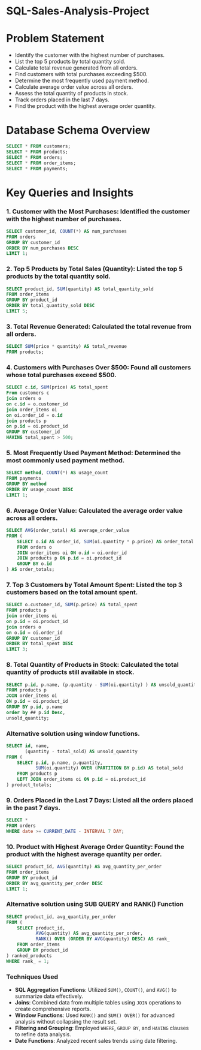 # SQL-Sales-Analysis-Project

# Problem Statement
- Identify the customer with the highest number of purchases.
- List the top 5 products by total quantity sold.
- Calculate total revenue generated from all orders.
- Find customers with total purchases exceeding $500.
- Determine the most frequently used payment method.
- Calculate average order value across all orders.
- Assess the total quantity of products in stock.
- Track orders placed in the last 7 days.
- Find the product with the highest average order quantity.

# Database Schema Overview
```sql
SELECT * FROM customers;
SELECT * FROM products;
SELECT * FROM orders;
SELECT * FROM order_items;
SELECT * FROM payments;
```

# Key Queries and Insights


### 1. Customer with the Most Purchases: Identified the customer with the highest number of purchases.

```sql
SELECT customer_id, COUNT(*) AS num_purchases
FROM orders
GROUP BY customer_id
ORDER BY num_purchases DESC
LIMIT 1;
```

### 2. Top 5 Products by Total Sales (Quantity): Listed the top 5 products by the total quantity sold.

```sql
SELECT product_id, SUM(quantity) AS total_quantity_sold
FROM order_items
GROUP BY product_id
ORDER BY total_quantity_sold DESC
LIMIT 5;
```

### 3. Total Revenue Generated: Calculated the total revenue from all orders.

```sql
SELECT SUM(price * quantity) AS total_revenue
FROM products;
```

### 4. Customers with Purchases Over $500: Found all customers whose total purchases exceed $500.
```sql
SELECT c.id, SUM(price) AS total_spent
From customers c
join orders o
on c.id = o.customer_id
join order_items oi
on oi.order_id = o.id
join products p
on p.id = oi.product_id 
GROUP BY customer_id
HAVING total_spent > 500;
```
### 5. Most Frequently Used Payment Method: Determined the most commonly used payment method.
```sql
SELECT method, COUNT(*) AS usage_count
FROM payments
GROUP BY method
ORDER BY usage_count DESC
LIMIT 1;
```
### 6. Average Order Value: Calculated the average order value across all orders.
```sql
SELECT AVG(order_total) AS average_order_value
FROM (
    SELECT o.id AS order_id, SUM(oi.quantity * p.price) AS order_total
    FROM orders o
    JOIN order_items oi ON o.id = oi.order_id
    JOIN products p ON p.id = oi.product_id
    GROUP BY o.id
) AS order_totals;
```

### 7. Top 3 Customers by Total Amount Spent: Listed the top 3 customers based on the total amount spent.
```sql
SELECT o.customer_id, SUM(p.price) AS total_spent
FROM products p
join order_items oi
on p.id = oi.product_id
join orders o
on o.id = oi.order_id
GROUP BY customer_id
ORDER BY total_spent DESC
LIMIT 3;
```

### 8. Total Quantity of Products in Stock: Calculated the total quantity of products still available in stock.
```sql
SELECT p.id, p.name, (p.quantity - SUM(oi.quantity) ) AS unsold_quantity
FROM products p
JOIN order_items oi
ON p.id = oi.product_id
GROUP BY p.id, p.name
order by ## p.id Desc,
unsold_quantity;
```

### Alternative solution using window functions.
```sql
SELECT id, name, 
       (quantity - total_sold) AS unsold_quantity
FROM (
    SELECT p.id, p.name, p.quantity,
           SUM(oi.quantity) OVER (PARTITION BY p.id) AS total_sold
    FROM products p
    LEFT JOIN order_items oi ON p.id = oi.product_id
) product_totals;
```

### 9. Orders Placed in the Last 7 Days: Listed all the orders placed in the past 7 days.
```sql
SELECT *
FROM orders
WHERE date >= CURRENT_DATE - INTERVAL 7 DAY;
```
### 10. Product with Highest Average Order Quantity: Found the product with the highest average quantity per order.
```sql
SELECT product_id, AVG(quantity) AS avg_quantity_per_order
FROM order_items
GROUP BY product_id
ORDER BY avg_quantity_per_order DESC
LIMIT 1;
```
### Alternative solution using SUB QUERY and RANK() Function
```sql
SELECT product_id, avg_quantity_per_order
FROM (
    SELECT product_id, 
           AVG(quantity) AS avg_quantity_per_order,
           RANK() OVER (ORDER BY AVG(quantity) DESC) AS rank_
    FROM order_items
    GROUP BY product_id
) ranked_products
WHERE rank_ = 1;
```
### Techniques Used
- **SQL Aggregation Functions**: Utilized `SUM()`, `COUNT()`, and `AVG()` to summarize data effectively.
- **Joins**: Combined data from multiple tables using `JOIN` operations to create comprehensive reports.
- **Window Functions**: Used `RANK()` and `SUM() OVER()` for advanced analysis without collapsing the result set.
- **Filtering and Grouping**: Employed `WHERE`, `GROUP BY`, and `HAVING` clauses to refine data analysis.
- **Date Functions**: Analyzed recent sales trends using date filtering.
